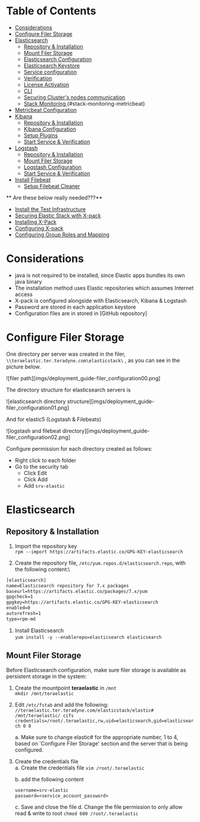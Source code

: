 # Table of Contents
* [Considerations](#considerations)
* [Configure Filer Storage](#configure-filer-storage)
* [Elasticsearch](#elasticsearch)
    * [Repository & Installation](#repository-installation)
    * [Mount Filer Storage](#mount-filer-storage)
    * [Elasticsearch Configuration](#configuration)
    * [Elasticsearch Keystore](#keystore)
    * [Service configuration](#service-configuration)
    * [Verification](#verification)
    * [License Activation](#license-activation)
    * [CLI](#cli)
    * [Securing Cluster's nodes communication](#secure-clusters-nodes-communication)
    * [Stack Monitoring ](Metricbeat)(#stack-monitoring-metricbeat)
* [Metricbeat Configuration](#configuration)
* [Kibana](#_Toc81027677)
    * [Repository & Installation](#repository-installation)
    * [Kibana Configuration](#configuration)
    * [Setup Plugins](#plugins)
    * [Start Service & Verification](#_Toc81027681)
* [Logstash](#logstash)
    * [Repository & Installation](#repository-installation)
    * [Mount Filer Storage](#mount-filer-storage)
    * [Logstash Configuration](#logstash-configuration)
    * [Start Service & Verification](#start-service)
* [Install Filebeat](#filebeat)
    * [Setup Filebeat Cleaner](#setup-filebeat-cleaner)

** Are these below really needed???**
* [Install the Test Infrastructure](#_Toc81027689)
* [Securing Elastic Stack with X-pack](#securing-elastic-stack-with-x-pack)
* [Installing X-Pack](#_Toc81027691)
* [Configuring X-pack](#configuring-x-pack)
* [Configuring Group Roles and Mapping](#configuring-group-roles-and-mapping)

# Considerations
* java is not required to be installed, since Elastic apps bundles its own java binary
* The installation method uses Elastic repositories which assumes Internet access
* X-pack is configured alongside with Elasticsearch, Kibana & Logstash
* Password are stored in each application keystore
* Configuration files are in stored in [GitHub repository]

# Configure Filer Storage

One directory per server was created in the filer, `\\teraelastic.ter.teradyne.com\elasticstack\` , as you can see in the picture below.

![filer path][imgs/deployment_guide-filer_configuration00.png]

The directory structure for elasticsearch servers is

![elasticsearch directory structure][imgs/deployment_guide-filer_configuration01.png]

And for elastic5 (Logstash & Filebeats)

![logstash and filebeat directory][imgs/deployment_guide-filer_configuration02.png]

Configure permission for each directory created as follows:
* Right click to each folder
* Go to the security tab
    * Click Edit
    * Click Add
    * Add `srv-elastic`

# Elasticsearch
## Repository & Installation

1. Import the repository key\
`rpm --import https://artifacts.elastic.co/GPG-KEY-elasticsearch`

1.  Create the repository file, `/etc/yum.repos.d/elasticsearch.repo`, with the following content:\
```txt
[elasticsearch]
name=Elasticsearch repository for 7.x packages
baseurl=https://artifacts.elastic.co/packages/7.x/yum
gpgcheck=1
gpgkey=https://artifacts.elastic.co/GPG-KEY-elasticsearch
enabled=0
autorefresh=1
type=rpm-md
```

1. Install Elasticsearch\
`yum install -y --enablerepo=elasticsearch elasticsearch`

## Mount Filer Storage

Before Elasticsearch configuration, make sure filer storage is available as persistent storage in the system:

1. Create the mountpoint **teraelastic** in `/mnt`\
`mkdir /mnt/teraelastic`

1. Edit `/etc/fstab` and add the following:\
`//teraelastic.ter.teradyne.com/elasticstack/elastic# /mnt/teraelastic/ cifs credentials=/root/.teraelastic,rw,uid=elasticsearch,gid=elasticsearch 0 0`

    a.  Make sure to change elastic# for the appropriate number, 1 to 4, based on 'Configure Filer Storage' section and the server that is being configured.

1. Create the credentials file\
    a. Create the credentials file
    `vim /root/.teraelastic`

    b.  add the following content
    ```txt
    username=srv-elastic
    password=<service_account_password>
    ```
    c.  Save and close the file
    d.  Change the file permission to only allow read & write to root
    `chmod 600 /root/.teraelastic`

